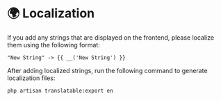 # 🌍 Localization

If you add any strings that are displayed on the frontend, please localize them using the following format:
```
"New String" -> {{ __('New String') }}
```
After adding localized strings, run the following command to generate localization files:
```cmd
php artisan translatable:export en
```
